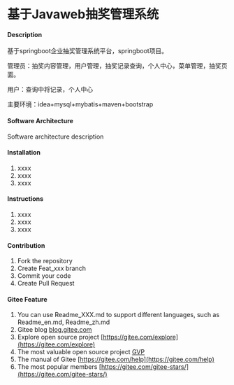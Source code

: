 # 基于Javaweb抽奖管理系统

#### Description
基于springboot企业抽奖管理系统平台，springboot项目。

管理员：抽奖内容管理，用户管理，抽奖记录查询，个人中心，菜单管理，抽奖页面。

用户：查询中将记录，个人中心

主要环境：idea+mysql+mybatis+maven+bootstrap

#### Software Architecture
Software architecture description

#### Installation

1.  xxxx
2.  xxxx
3.  xxxx

#### Instructions

1.  xxxx
2.  xxxx
3.  xxxx

#### Contribution

1.  Fork the repository
2.  Create Feat_xxx branch
3.  Commit your code
4.  Create Pull Request


#### Gitee Feature

1.  You can use Readme\_XXX.md to support different languages, such as Readme\_en.md, Readme\_zh.md
2.  Gitee blog [blog.gitee.com](https://blog.gitee.com)
3.  Explore open source project [https://gitee.com/explore](https://gitee.com/explore)
4.  The most valuable open source project [GVP](https://gitee.com/gvp)
5.  The manual of Gitee [https://gitee.com/help](https://gitee.com/help)
6.  The most popular members  [https://gitee.com/gitee-stars/](https://gitee.com/gitee-stars/)
